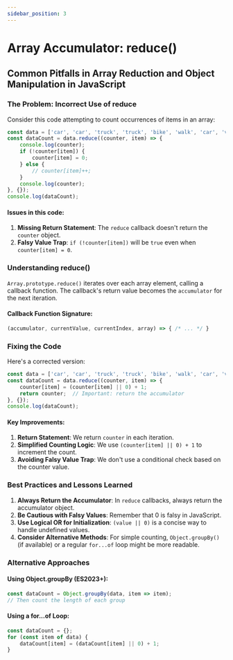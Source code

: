 ```yaml
---
sidebar_position: 3
---
```


# Array Accumulator: reduce()

## Common Pitfalls in Array Reduction and Object Manipulation in JavaScript

### The Problem: Incorrect Use of reduce

Consider this code attempting to count occurrences of items in an array:

```javascript
const data = ['car', 'car', 'truck', 'truck', 'bike', 'walk', 'car', 'van', 'bike', 'walk', 'car', 'van', 'car', 'truck'];
const dataCount = data.reduce((counter, item) => {
    console.log(counter);
    if (!counter[item]) {
        counter[item] = 0;
    } else {
        // counter[item]++;
    }
    console.log(counter);
}, {});
console.log(dataCount);
```

#### Issues in this code:

1. **Missing Return Statement**: The `reduce` callback doesn't return the `counter` object.
2. **Falsy Value Trap**: `if (!counter[item])` will be `true` even when `counter[item] = 0`.

### Understanding reduce()

`Array.prototype.reduce()` iterates over each array element, calling a callback function. The callback's return value becomes the `accumulator` for the next iteration.

#### Callback Function Signature:
```javascript
(accumulator, currentValue, currentIndex, array) => { /* ... */ }
```

### Fixing the Code

Here's a corrected version:

```javascript
const data = ['car', 'car', 'truck', 'truck', 'bike', 'walk', 'car', 'van', 'bike', 'walk', 'car', 'van', 'car', 'truck'];
const dataCount = data.reduce((counter, item) => {
    counter[item] = (counter[item] || 0) + 1;
    return counter;  // Important: return the accumulator
}, {});
console.log(dataCount);
```

#### Key Improvements:

1. **Return Statement**: We return `counter` in each iteration.
2. **Simplified Counting Logic**: We use `(counter[item] || 0) + 1` to increment the count.
3. **Avoiding Falsy Value Trap**: We don't use a conditional check based on the counter value.

### Best Practices and Lessons Learned

1. **Always Return the Accumulator**: In `reduce` callbacks, always return the accumulator object.
2. **Be Cautious with Falsy Values**: Remember that 0 is falsy in JavaScript.
3. **Use Logical OR for Initialization**: `(value || 0)` is a concise way to handle undefined values.
4. **Consider Alternative Methods**: For simple counting, `Object.groupBy()` (if available) or a regular `for...of` loop might be more readable.

### Alternative Approaches

#### Using Object.groupBy (ES2023+):
```javascript
const dataCount = Object.groupBy(data, item => item);
// Then count the length of each group
```

#### Using a for...of Loop:
```javascript
const dataCount = {};
for (const item of data) {
    dataCount[item] = (dataCount[item] || 0) + 1;
}
```
